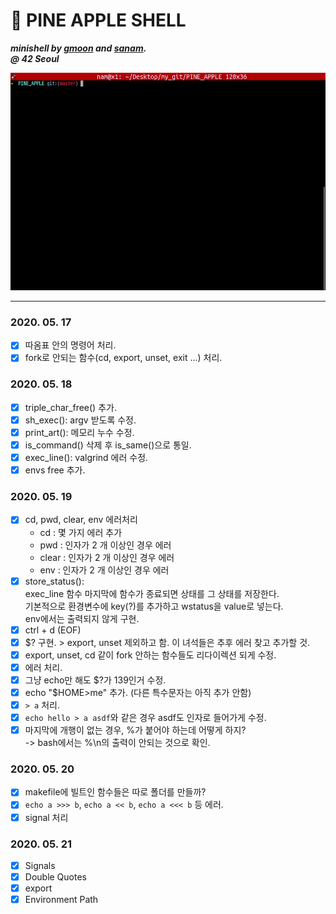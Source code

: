 # :pineapple: PINE APPLE SHELL
***minishell by [gmoon](https://github.com/moon9ua) and [sanam](https://github.com/simian114).***<br>
***@ 42 Seoul***

![GIF](GIF.gif)


-----
### 2020. 05. 17
* [x] 따옴표 안의 명령어 처리.
* [x] fork로 안되는 함수(cd, export, unset, exit ...) 처리.

### 2020. 05. 18
* [x] triple_char_free() 추가.
* [x] sh_exec(): argv 받도록 수정.
* [x] print_art(): 메모리 누수 수정.
* [x] is_command() 삭제 후 is_same()으로 통일.
* [x] exec_line(): valgrind 에러 수정.
* [x] envs free 추가.

### 2020. 05. 19
* [x] cd, pwd, clear, env 에러처리
	- cd : 몇 가지 에러 추가
	- pwd : 인자가 2 개 이상인 경우 에러
	- clear : 인자가 2 개 이상인 경우 에러
	- env : 인자가 2 개 이상인 경우 에러
* [x] store_status():  
	exec_line 함수 마지막에 함수가 종료되면 상태를 그 상태를 저장한다.  
	기본적으로 환경변수에 key(?)를 추가하고 wstatus을 value로 넣는다.  
	env에서는 출력되지 않게 구현.
* [x] ctrl + d (EOF)
* [x] $? 구현. > export, unset 제외하고 함. 이 녀석들은 추후 에러 찾고 추가할 것.
* [x] export, unset, cd 같이 fork 안하는 함수들도 리다이렉션 되게 수정.
* [x] 에러 처리.
* [x] 그냥 echo만 해도 $?가 139인거 수정.
* [x] echo "$HOME>me" 추가. (다른 특수문자는 아직 추가 안함)
* [x] `> a` 처리.
* [x] `echo hello > a asdf`와 같은 경우 asdf도 인자로 들어가게 수정.
* [x] 마지막에 개행이 없는 경우, %가 붙어야 하는데 어떻게 하지?  
	-> bash에서는 %\n의 출력이 안되는 것으로 확인.

### 2020. 05. 20
* [x] makefile에 빌트인 함수들은 따로 폴더를 만들까?
* [x] `echo a >>> b`, `echo a << b`, `echo a <<< b` 등 에러.
* [x] signal 처리

### 2020. 05. 21
* [x] Signals
* [x] Double Quotes
* [x] export
* [x] Environment Path
